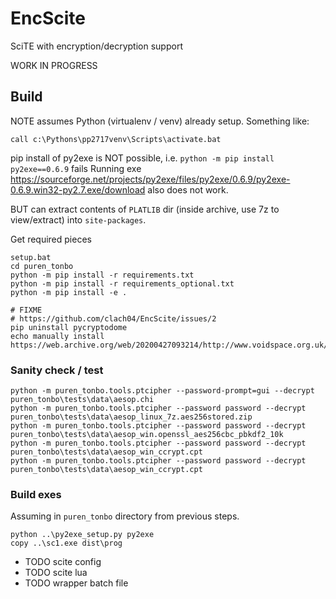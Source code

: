 # EncScite

SciTE with encryption/decryption support

WORK IN PROGRESS

## Build

NOTE assumes Python (virtualenv / venv) already setup. Something like:

    call c:\Pythons\pp2717venv\Scripts\activate.bat

pip install of py2exe is NOT possible, i.e. `python -m pip install py2exe==0.6.9` fails
Running exe https://sourceforge.net/projects/py2exe/files/py2exe/0.6.9/py2exe-0.6.9.win32-py2.7.exe/download
also does not work.

BUT can extract contents of `PLATLIB` dir (inside archive, use 7z to view/extract) into `site-packages`.


Get required pieces

    setup.bat
    cd puren_tonbo
    python -m pip install -r requirements.txt
    python -m pip install -r requirements_optional.txt
    python -m pip install -e .

    # FIXME
    # https://github.com/clach04/EncScite/issues/2
    pip uninstall pycryptodome
    echo manually install https://web.archive.org/web/20200427093214/http://www.voidspace.org.uk/python/modules.shtml#pycrypto

### Sanity check / test

    python -m puren_tonbo.tools.ptcipher --password-prompt=gui --decrypt puren_tonbo\tests\data\aesop.chi
    python -m puren_tonbo.tools.ptcipher --password password --decrypt puren_tonbo\tests\data\aesop_linux_7z.aes256stored.zip
    python -m puren_tonbo.tools.ptcipher --password password --decrypt puren_tonbo\tests\data\aesop_win.openssl_aes256cbc_pbkdf2_10k
    python -m puren_tonbo.tools.ptcipher --password password --decrypt puren_tonbo\tests\data\aesop_win_ccrypt.cpt
    python -m puren_tonbo.tools.ptcipher --password password --decrypt puren_tonbo\tests\data\aesop_win_ccrypt.cpt


### Build exes

Assuming in `puren_tonbo` directory from previous steps.

    python ..\py2exe_setup.py py2exe
    copy ..\sc1.exe dist\prog



  * TODO scite config
  * TODO scite lua
  * TODO wrapper batch file
